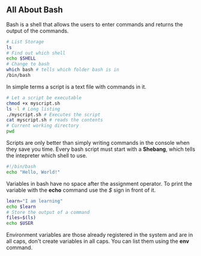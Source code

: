 ## All About Bash
Bash is a shell that allows the users to enter commands and returns the output of the commands.
```bash
# List Storage
ls
# Find out which shell
echo $SHELL
# Change to bash
which bash # tells which folder bash is in
/bin/bash 
```
In simple terms a script is a text file with commands in it.
```bash
# Let a script be executable
chmod +x myscript.sh
ls -l # Long listing
./myscript.sh # Executes the script
cat myscript.sh # reads the contents
# Current working directory
pwd
```
Scripts are only better than simply writing commands in the console when they save you time. Every bash script must start with a **Shebang**, which tells the intepreter which shell to use.
```bash
#!/bin/bash
echo "Hello, World!"
```

Variables in bash have no space after the assignment operator. To print the variable with the **echo** command use the *$* sign in front of it.
```bash
learn="I am learning"
echo $learn
# Store the output of a command
files=$(ls)
echo $USER
```
Environment variables are those already registered in the system and are in all caps, don't create variables in all caps. You can list them using the **env** command.